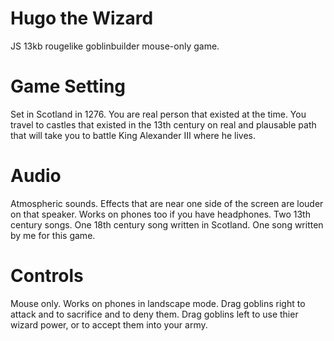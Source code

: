 # Hugo the Wizard
JS 13kb rougelike goblinbuilder mouse-only game.

# Game Setting
Set in Scotland in 1276.
You are real person that existed at the time. You travel to castles that existed in the 13th century on real and plausable path that will take you to battle King Alexander III where he lives.

# Audio
Atmospheric sounds. Effects that are near one side of the screen are louder on that speaker. Works on phones too if you have headphones.
Two 13th century songs. One 18th century song written in Scotland. One song written by me for this game.

# Controls
Mouse only. Works on phones in landscape mode.
Drag goblins right to attack and to sacrifice and to deny them.
Drag goblins left to use thier wizard power, or to accept them into your army.

